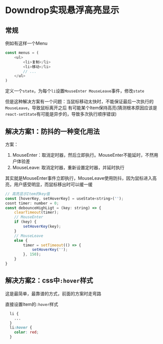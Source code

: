 # Downdrop实现悬浮高亮显示

## 常规

例如有这样一个Menu
```js
const menus = (
    <ul>
        <li>复制</li>
        <li>移动</li>
        // ...
    </ul>
)

```
定义一个`state`，为每个`li`设置`MouseEnter MouseLeave`事件，修改`state`

但是这种解决方案有一个问题：当鼠标移动太快时，不能保证最后一次执行的`MouseLeave`，导致鼠标离开之后
有可能某个Item保持高亮(猜测根本原因应该是`react-setState`有可能是异步的，导致多次执行顺序错误)

## 解决方案1：防抖的一种变化用法

方案：
1. MouseEnter：取消定时器，然后立即执行。MouseEnter不能延时，不然用户体验差
2. MouseLeave: 取消定时器，重新设置定时器，并延时执行

其实就是MouseEnter事件立即执行，MouseLeave使用防抖，因为鼠标进入高亮，用户感受明显，而鼠标移出时可以缓一缓

```js
// 高亮显示Item的key值
const [hoverKey, setHoverKey] = useState<string>('');
cosnt timer: number = 0;
const debounceHighLigt = (key: string) => {
    clearTimeout(timer);
    // MouseEnter
    if (key) {
        setHoverKey(key);
    }
    // MouseLeave
    else {
        timer = setTimeout(() => {
            setHoverKey('');
        }, 150);
    }
}


```

## 解决方案2：css中`:hover`样式
这是最简单，最靠谱的方式，前面的方案时走弯路

直接设置Item的`:hover`样式
```css
  li {
    ...
  }
  li:hover {
    color: red;
  }
```
